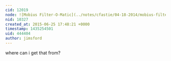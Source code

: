 ```yaml
---
cid: 12019
node: ![Mobius Filter-O-Matic](../notes/cfastie/04-18-2014/mobius-filter-o-matic)
nid: 10327
created_at: 2015-06-25 17:48:21 +0000
timestamp: 1435254501
uid: 444404
author: jimsford
---
```


where can i get that from? 
